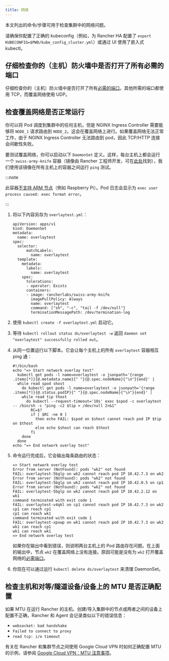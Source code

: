 ```yaml
---
title: 网络
---
```


本文列出的命令/步骤可用于检查集群中的网络问题。

请确保你配置了正确的 kubeconfig（例如，为 Rancher HA 配置了 `export KUBECONFIG=$PWD/kube_config_cluster.yml`）或通过 UI 使用了嵌入式 kubectl。

## 仔细检查你的（主机）防火墙中是否打开了所有必需的端口

仔细检查你的（主机）防火墙中是否打开了所有[必需的端口](../../how-to-guides/new-user-guides/kubernetes-clusters-in-rancher-setup/node-requirements-for-rancher-managed-clusters.md#网络要求)。其他所需的端口都使用 TCP，而覆盖网络使用 UDP。

## 检查覆盖网络是否正常运行

你可以将 Pod 调度到集群中的任何主机，但是 NGINX Ingress Controller 需要能够将 `NODE_1` 请求路由到 `NODE_2`。这会在覆盖网络上进行。如果覆盖网络无法正常工作，由于 NGINX Ingress Controller 无法路由到 pod，因此 TCP/HTTP 连接会间歇性失败。

要测试覆盖网络，你可以启动以下 `DaemonSet` 定义。这样，每台主机上都会运行一个 `swiss-army-knife` 容器（镜像由 Rancher 工程师开发，可在[此处](https://github.com/rancherlabs/swiss-army-knife)找到），我们使用该镜像在所有主机上的容器之间运行 `ping` 测试。

:::note

此容器[不支持 ARM 节点](https://github.com/leodotcloud/swiss-army-knife/issues/18)（例如 Raspberry Pi）。Pod 日志会显示为 `exec user process caused: exec format error`。

:::

1. 将以下内容另存为 `overlaytest.yml`：

   ```
   apiVersion: apps/v1
   kind: DaemonSet
   metadata:
     name: overlaytest
   spec:
     selector:
         matchLabels:
           name: overlaytest
     template:
       metadata:
         labels:
           name: overlaytest
       spec:
         tolerations:
         - operator: Exists
         containers:
         - image: rancherlabs/swiss-army-knife
           imagePullPolicy: Always
           name: overlaytest
           command: ["sh", "-c", "tail -f /dev/null"]
           terminationMessagePath: /dev/termination-log

   ```

2. 使用 `kubectl create -f overlaytest.yml` 启动它。
3. 等待 `kubectl rollout status ds/overlaytest -w` 返回 `daemon set "overlaytest" successfully rolled out`。
4. 从同一位置运行以下脚本。它会让每个主机上的所有 `overlaytest` 容器相互 ping 通：
   ```
   #!/bin/bash
   echo "=> Start network overlay test"
     kubectl get pods -l name=overlaytest -o jsonpath='{range .items[*]}{@.metadata.name}{" "}{@.spec.nodeName}{"\n"}{end}' |
     while read spod shost
       do kubectl get pods -l name=overlaytest -o jsonpath='{range .items[*]}{@.status.podIP}{" "}{@.spec.nodeName}{"\n"}{end}' |
       while read tip thost
         do kubectl --request-timeout='10s' exec $spod -c overlaytest -- /bin/sh -c "ping -c2 $tip > /dev/null 2>&1"
           RC=$?
           if [ $RC -ne 0 ]
             then echo FAIL: $spod on $shost cannot reach pod IP $tip on $thost
             else echo $shost can reach $thost
           fi
       done
     done
   echo "=> End network overlay test"
   ```

5. 命令运行完成后，它会输出每条路由的状态：

   ```
   => Start network overlay test
   Error from server (NotFound): pods "wk2" not found
   FAIL: overlaytest-5bglp on wk2 cannot reach pod IP 10.42.7.3 on wk2
   Error from server (NotFound): pods "wk2" not found
   FAIL: overlaytest-5bglp on wk2 cannot reach pod IP 10.42.0.5 on cp1
   Error from server (NotFound): pods "wk2" not found
   FAIL: overlaytest-5bglp on wk2 cannot reach pod IP 10.42.2.12 on wk1
   command terminated with exit code 1
   FAIL: overlaytest-v4qkl on cp1 cannot reach pod IP 10.42.7.3 on wk2
   cp1 can reach cp1
   cp1 can reach wk1
   command terminated with exit code 1
   FAIL: overlaytest-xpxwp on wk1 cannot reach pod IP 10.42.7.3 on wk2
   wk1 can reach cp1
   wk1 can reach wk1
   => End network overlay test
   ```
   如果你在输出中看到错误，则说明两台主机上的 Pod 路由存在问题。在上面的输出中，节点 `wk2` 在覆盖网络上没有连接。原因可能是没有为 `wk2` 打开覆盖网络的[必需端口](../../how-to-guides/new-user-guides/kubernetes-clusters-in-rancher-setup/node-requirements-for-rancher-managed-clusters.md#网络要求)。
6. 你现在可以通过运行 `kubectl delete ds/overlaytest` 来清理 DaemonSet。

## 检查主机和对等/隧道设备/设备上的 MTU 是否正确配置

如果 MTU 在运行 Rancher 的主机、创建/导入集群中的节点或两者之间的设备上配置不正确，Rancher 和 Agent 会记录类似以下的错误信息：

* `websocket: bad handshake`
* `Failed to connect to proxy`
* `read tcp: i/o timeout`

有关在 Rancher 和集群节点之间使用 Google Cloud VPN 时如何正确配置 MTU 的示例，请参阅 [Google Cloud VPN：MTU 注意事项](https://cloud.google.com/vpn/docs/concepts/mtu-considerations#gateway_mtu_vs_system_mtu)。

